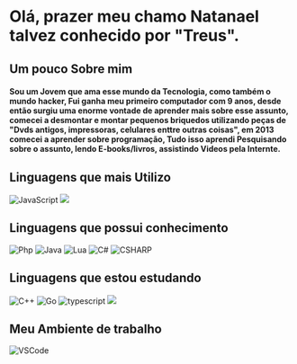 # Olá, prazer meu chamo Natanael talvez conhecido por "Treus".

## Um pouco Sobre mim

#### Sou um Jovem que ama esse mundo da Tecnologia, como também o mundo hacker, Fui ganha meu primeiro computador com 9 anos, desde então surgiu uma enorme vontade de aprender mais sobre esse assunto, comecei a desmontar e montar pequenos briquedos utilizando peças de "Dvds antigos, impressoras, celulares enttre outras coisas", em 2013 comecei a aprender sobre programação, Tudo isso aprendi Pesquisando sobre o assunto, lendo E-books/livros, assistindo Videos pela Internte. 

## Linguagens que mais Utilizo


![JavaScript](https://img.shields.io/badge/-JavaScript-F7B93E?style=flat-square&logo=javascript&logoColor=fff)
<img src="https://img.shields.io/badge/python-%233776AB.svg?&style=flat-square&logo=python&logoColor=white"/>


## Linguagens que possui conhecimento
![Php](https://img.shields.io/badge/php-%23777BB4.svg?&style=for-the-badge&logo=php&logoColor=white)
![Java](https://img.shields.io/badge/-Java-E42D2C?style=flat-square&logo=java&logoColor=white)
![Lua](https://img.shields.io/badge/lua-%232C2D72.svg?&style=for-the-badge&logo=lua&logoColor=white)
![C#](https://img.shields.io/badge/c%23%20-%23239120.svg?&style=for-the-badge&logo=c-sharp&logoColor=white)
![CSHARP](https://img.shields.io/badge/c%20sharp-%23239120.svg?&style=flat-square&logo=c%20sharp&logoColor=white)

## Linguagens que estou estudando

![C++](https://img.shields.io/badge/c++%20-%2300599C.svg?&style=for-the-badge&logo=c%2B%2B&logoColor=white)
![Go](https://img.shields.io/badge/-Go-69d7e2?style=flat-square&logo=go&logoColor=white)
![typescript](https://img.shields.io/badge/typescript%20-%23007ACC.svg?&style=for-the-badge&logo=typescript&logoColor=white)
<img src="https://img.shields.io/badge/ruby-%23CC342D.svg?&style=for-the-badge&logo=ruby&logoColor=white" />

## Meu Ambiente de trabalho

![VSCode](https://img.shields.io/badge/-VSCode-0085D1?style=flat-square&logo=visual-studio-code&logoColor=white)
